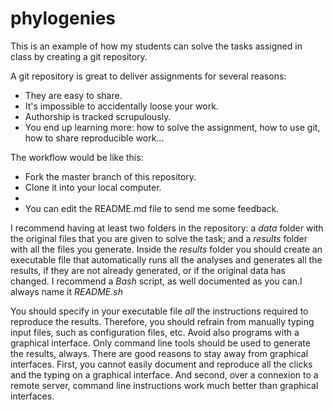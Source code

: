 # phylogenies
This is an example of how my students can solve the tasks assigned in class by creating a git repository.

A git repository is great to deliver assignments for several reasons:
* They are easy to share.
* It's impossible to accidentally loose your work.
* Authorship is tracked scrupulously.
* You end up learning more: how to solve the assignment, how to use git, how to share reproducible work...

The workflow would be like this:
* Fork the master branch of this repository.
* Clone it into your local computer.
* 
* You can edit the README.md file to send me some feedback.

I recommend having at least two folders in the repository: a *data* folder with the original files that you are
given to solve the task; and a *results* folder with all the files you generate. Inside the *results* folder
you should create an executable file that automatically runs all the analyses and generates all the results,
if they are not already generated, or if the original data has changed. I recommend a *Bash* script, as well
documented as you can.I always name it *README.sh*

You should specify in your executable file _all_ the instructions required to reproduce the results. Therefore,
you should refrain from manually typing input files, such as configuration files, etc. Avoid also programs with
a graphical interface. Only command line tools should be used to generate the results, always. There are good
reasons to stay away from graphical interfaces. First, you cannot easily document and reproduce all the clicks
and the typing on a graphical interface. And second, over a connexion to a remote server, command line instructions
work much better than graphical interfaces.
